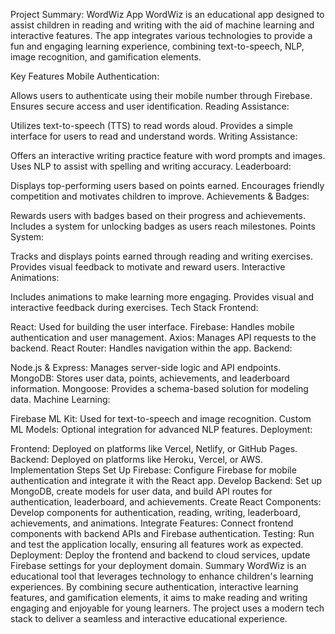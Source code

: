 Project Summary: WordWiz App
WordWiz is an educational app designed to assist children in reading and writing with the aid of machine learning and interactive features. The app integrates various technologies to provide a fun and engaging learning experience, combining text-to-speech, NLP, image recognition, and gamification elements.

Key Features
Mobile Authentication:

Allows users to authenticate using their mobile number through Firebase.
Ensures secure access and user identification.
Reading Assistance:

Utilizes text-to-speech (TTS) to read words aloud.
Provides a simple interface for users to read and understand words.
Writing Assistance:

Offers an interactive writing practice feature with word prompts and images.
Uses NLP to assist with spelling and writing accuracy.
Leaderboard:

Displays top-performing users based on points earned.
Encourages friendly competition and motivates children to improve.
Achievements & Badges:

Rewards users with badges based on their progress and achievements.
Includes a system for unlocking badges as users reach milestones.
Points System:

Tracks and displays points earned through reading and writing exercises.
Provides visual feedback to motivate and reward users.
Interactive Animations:

Includes animations to make learning more engaging.
Provides visual and interactive feedback during exercises.
Tech Stack
Frontend:

React: Used for building the user interface.
Firebase: Handles mobile authentication and user management.
Axios: Manages API requests to the backend.
React Router: Handles navigation within the app.
Backend:

Node.js & Express: Manages server-side logic and API endpoints.
MongoDB: Stores user data, points, achievements, and leaderboard information.
Mongoose: Provides a schema-based solution for modeling data.
Machine Learning:

Firebase ML Kit: Used for text-to-speech and image recognition.
Custom ML Models: Optional integration for advanced NLP features.
Deployment:

Frontend: Deployed on platforms like Vercel, Netlify, or GitHub Pages.
Backend: Deployed on platforms like Heroku, Vercel, or AWS.
Implementation Steps
Set Up Firebase: Configure Firebase for mobile authentication and integrate it with the React app.
Develop Backend: Set up MongoDB, create models for user data, and build API routes for authentication, leaderboard, and achievements.
Create React Components: Develop components for authentication, reading, writing, leaderboard, achievements, and animations.
Integrate Features: Connect frontend components with backend APIs and Firebase authentication.
Testing: Run and test the application locally, ensuring all features work as expected.
Deployment: Deploy the frontend and backend to cloud services, update Firebase settings for your deployment domain.
Summary
WordWiz is an educational tool that leverages technology to enhance children's learning experiences. By combining secure authentication, interactive learning features, and gamification elements, it aims to make reading and writing engaging and enjoyable for young learners. The project uses a modern tech stack to deliver a seamless and interactive educational experience.
